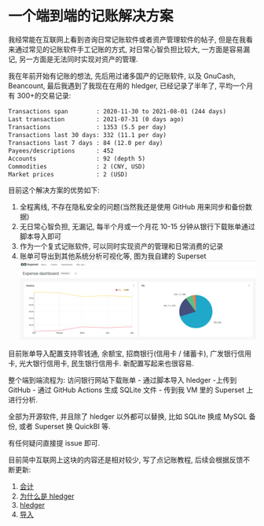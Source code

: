 # 一个端到端的记账解决方案

我经常能在互联网上看到咨询日常记账软件或者资产管理软件的帖子, 但是在我看来通过常见的记账软件手工记账的方式, 对日常心智负担比较大, 一方面是容易漏记, 另一方面是无法同时实现对资产的管理.

我在年前开始有记账的想法, 先后用过诸多国产的记账软件, 以及 GnuCash, Beancount, 最后我遇到了我现在在用的 hledger, 已经记录了半年了, 平均一个月有 300+的交易记录:
```
Transactions span        : 2020-11-30 to 2021-08-01 (244 days)
Last transaction         : 2021-07-31 (0 days ago)
Transactions             : 1353 (5.5 per day)
Transactions last 30 days: 332 (11.1 per day)
Transactions last 7 days : 84 (12.0 per day)
Payees/descriptions      : 452
Accounts                 : 92 (depth 5)
Commodities              : 2 (CNY, USD)
Market prices            : 2 (USD)
```

目前这个解决方案的优势如下:
1. 全程离线, 不存在隐私安全的问题(当然我还是使用 GitHub 用来同步和备份数据)
1. 无日常心智负担, 无漏记, 每半个月或一个月花 10-15 分钟从银行下载账单通过脚本导入即可
1. 作为一个复式记账软件, 可以同时实现资产的管理和日常消费的记录
1. 账单可导出到其他系统分析可视化等, 图为我自建的 Superset ![image](https://raw.githubusercontent.com/zhzy0077/hledger-accounting/main/screenshot.png)

目前账单导入配置支持零钱通, 余额宝, 招商银行(信用卡 / 储蓄卡), 广发银行信用卡, 光大银行信用卡, 民生银行信用卡. 新配置写起来也很容易.

整个端到端流程为: 访问银行网站下载账单 - 通过脚本导入 hledger -上传到 GitHub - 通过 GitHub Actions 生成 SQLite 文件 - 传到我 VM 里的 Superset 上进行分析.

全部为开源软件, 并且除了 hledger 以外都可以替换, 比如 SQLite 换成 MySQL 备份, 或者 Superset 换 QuickBI 等.

有任何疑问直接提 issue 即可.

目前简中互联网上这块的内容还是相对较少, 写了点记账教程, 后续会根据反馈不断更新:

1. [会计](docs/accounting.md)
1. [为什么是 hledger](docs/why-hledger.md)
1. [hledger](docs/hledger.md)
1. [导入](docs/import.md)
